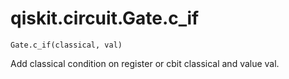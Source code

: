 # qiskit.circuit.Gate.c\_if

`Gate.c_if(classical, val)`

Add classical condition on register or cbit classical and value val.
